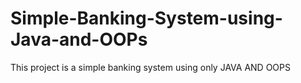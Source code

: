 # Simple-Banking-System-using-Java-and-OOPs

This project is a simple banking system using only JAVA AND OOPS
